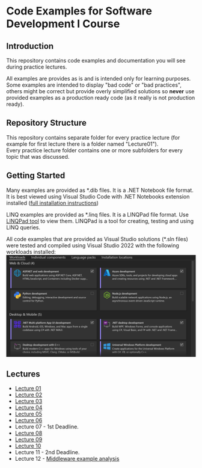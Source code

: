 # Code Examples for Software Development I Course

## Introduction

This repository contains code examples and documentation you will see during practice lectures.  

All examples are provides as is and is intended only for learning purposes. Some examples are intended to display "bad code" or "bad practices", others might be correct but provide overly simplified solutions so **never** use provided examples as a production ready code (as it really is not production ready).

## Repository Structure

This repository contains separate folder for every practice lecture (for example for first lecture there is a folder named "Lecture01").  
Every practice lecture folder contains one or more subfolders for every topic that was discussed.

## Getting Started

Many examples are provided as *.dib files. It is a .NET Notebook file format. It is best viewed using Visual Studio Code with .NET Notebooks extension installed ([full installation instructions](https://github.com/dotnet/interactive/blob/main/docs/install-dotnet-interactive.md#visual-studio-code))

LINQ examples are provided as *.linq files. It is a LINQPad file format. Use [LINQPad tool](https://www.linqpad.net/Download.aspx) to view them. LINQPad is a tool for creating, testing and using LINQ queries.

All code examples that are provided as Visual Studio solutions (*.sln files) were tested and compiled using Visual Studio 2022 with the following workloads installed:
![workloads](images/vs_install.png)

## Lectures

- [Lecture 01](Lecture01/README.md)
- [Lecture 02](Lecture02/README.md)
- [Lecture 03](Lecture03/README.md)
- [Lecture 04](Lecture04/README.md)
- [Lecture 05](Lecture05/README.md)
- [Lecture 06](Lecture06/README.md)
- Lecture 07 - 1st Deadline.
- [Lecture 08](Lecture08/README.md)
- [Lecture 09](Lecture09/README.md)
- [Lecture 10](Lecture10/README.md)
- Lecture 11 - 2nd Deadline.
- Lecture 12 - [Middleware example analysis](http://kimutis.lt/source/12/MiddlewareExamples.rar)